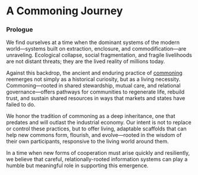 # A Commoning Journey 
### Prologue

We find ourselves at a time when the dominant systems of the modern world—systems built on extraction, enclosure, and commodification—are unraveling. Ecological collapse, social fragmentation, and fragile livelihoods are not distant threats; they are the lived reality of millions today.

Against this backdrop, the ancient and enduring practice of [commoning](/docs-understanding-map/understanding-the-map/appendices/glossary/#commoning) reemerges not simply as a historical curiosity, but as a living necessity. Commoning—rooted in shared stewardship, mutual care, and relational governance—offers pathways for communities to regenerate life, rebuild trust, and sustain shared resources in ways that markets and states have failed to do.

We honor the tradition of commoning as a deep inheritance, one that predates and will outlast the industrial economy. Our intent is not to replace or control these practices, but to offer living, adaptable scaffolds that can help new commons form, flourish, and evolve—rooted in the wisdom of their own participants, responsive to the living world around them.

In a time when new forms of cooperation must arise quickly and resiliently, we believe that careful, relationally-rooted information systems can play a humble but meaningful role in supporting this emergence.